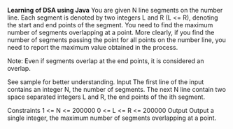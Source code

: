 **Learning of DSA using Java**
You are given N line segments on the number line. Each segment is denoted by two integers L and R (L <= R), denoting the start and end points of the segment.
You need to find the maximum number of segments overlapping at a point. More clearly, if you find the number of segments passing the point for all points on the number line, you need to report the maximum value obtained in the process.

Note: Even if segments overlap at the end points, it is considered an overlap.

See sample for better understanding.
Input
The first line of the input contains an integer N, the number of segments.
The next N line contain two space separated integers L and R, the end points of the ith segment.

Constraints
1 <= N <= 200000
0 <= L <= R <= 200000
Output
Output a single integer, the maximum number of segments overlapping at a point.
